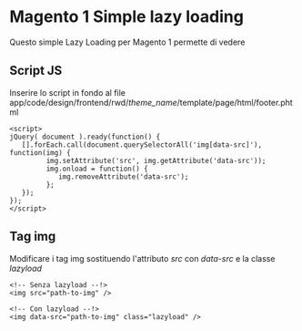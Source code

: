 # Magento 1 Simple lazy loading
Questo simple Lazy Loading per Magento 1 permette di vedere

## Script JS
Inserire lo script in fondo al file app/code/design/frontend/rwd/*theme_name*/template/page/html/footer.phtml
```
<script>
jQuery( document ).ready(function() {
   [].forEach.call(document.querySelectorAll('img[data-src]'), function(img) {
         img.setAttribute('src', img.getAttribute('data-src'));
         img.onload = function() {
            img.removeAttribute('data-src');
         };
   });
});
</script>
```
## Tag img
Modificare i tag img sostituendo l'attributo *src* con *data-src* e la classe *lazyload*
```
<!-- Senza lazyload --!>
<img src="path-to-img" />

<!-- Con lazyload --!>
<img data-src="path-to-img" class="lazyload" />
``` 
